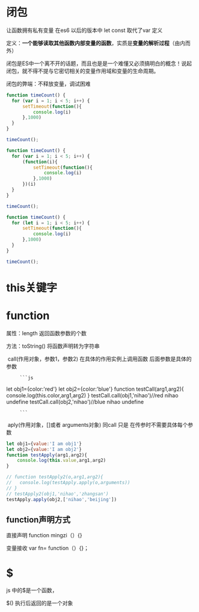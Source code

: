 # 闭包

让函数拥有私有变量 在es6 以后的版本中 let const 取代了var 定义

定义：**一个能够读取其他函数内部变量的函数**，实质是**变量的解析过程**（由内而外）

闭包是ES中一个离不开的话题，而且也是是一个难懂又必须搞明白的概念！说起闭包，就不得不提与它密切相关的变量作用域和变量的生命周期。

闭包的弊端：不释放变量，调试困难

```js
function timeCount() {
  for (var i = 1; i < 5; i++) {
      setTimeout(function(){
          console.log(i)
      },1000)
  }
}

timeCount(); 

function timeCount() {
  for (var i = 1; i < 5; i++) {
      (function(i){
          setTimeout(function(){
              console.log(i)
          },1000)
      })(i)
  }
}

timeCount(); 

function timeCount() {
  for (let i = 1; i < 5; i++) {
      setTimeout(function(){
          console.log(i)
      },1000)
  }
}

timeCount();
```

# this关键字



# function 

属性：length  返回函数参数的个数

方法：toString()  将函数声明转为字符串

​           call(作用对象，参数1，参数2)  在具体的作用实例上调用函数  后面参数是具体的参数

         ```js
let obj1={color:'red'}
let obj2={color:'blue'}
function testCall(arg1,arg2){
    console.log(this.color,arg1,arg2)
}
testCall.call(obj1,'nihao')//red nihao undefine
testCall.call(obj2,'nihao')//blue nihao undefine

         ```

​          aply(作用对象，[]或者 arguments对象) 同call 只是 在传参时不需要具体每个参数

```js
let obj1={value:'I am obj1'}
let obj2={value:'I am obj2'}
function testApply(arg1,arg2){
    console.log(this.value,arg1,arg2)
}

// function testApply2(o,arg1,arg2){
//   console.log(testApply.apply(o,arguments))
// }
// testApply2(obj1,'nihao','zhangsan')
testApply.apply(obj2,['nihao','beijing'])
```

## function声明方式

直接声明 function mingzi（）{}

变量接收 var fn= function（）{}；





# $

js 中的$是一个函数，

   $() 执行后返回的是一个对象